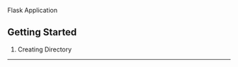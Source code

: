 Flask Application

Getting Started
-------------------

1. Creating Directory
--------------------------
